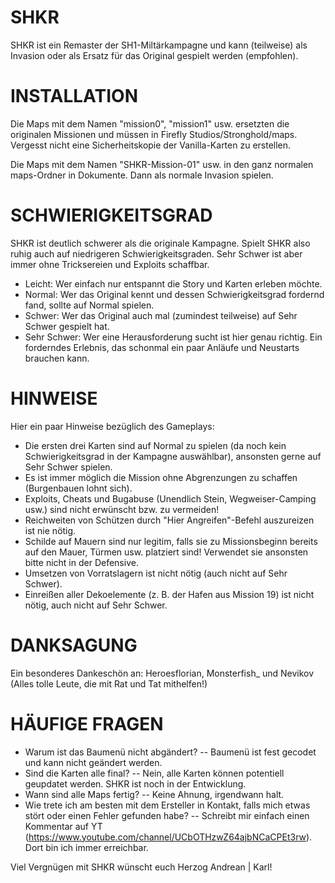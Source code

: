 # SHKR
SHKR ist ein Remaster der SH1-Miltärkampagne und kann (teilweise) als Invasion oder als Ersatz für das Original gespielt werden (empfohlen).



# INSTALLATION

Die Maps mit dem Namen "mission0", "mission1" usw. ersetzten die originalen Missionen und müssen in Firefly Studios/Stronghold/maps.
Vergesst nicht eine Sicherheitskopie der Vanilla-Karten zu erstellen.

Die Maps mit dem Namen "SHKR-Mission-01" usw. in den ganz normalen maps-Ordner in Dokumente. Dann als normale Invasion spielen.



# SCHWIERIGKEITSGRAD

SHKR ist deutlich schwerer als die originale Kampagne. Spielt SHKR also ruhig auch auf niedrigeren Schwierigkeitsgraden.
Sehr Schwer ist aber immer ohne Tricksereien und Exploits schaffbar.

- Leicht: Wer einfach nur entspannt die Story und Karten erleben möchte.
- Normal: Wer das Original kennt und dessen Schwierigkeitsgrad fordernd fand, sollte auf Normal spielen.
- Schwer: Wer das Original auch mal (zumindest teilweise) auf Sehr Schwer gespielt hat.
- Sehr Schwer: Wer eine Herausforderung sucht ist hier genau richtig. Ein forderndes Erlebnis, das schonmal ein paar Anläufe und Neustarts brauchen kann.



# HINWEISE

Hier ein paar Hinweise bezüglich des Gameplays:

- Die ersten drei Karten sind auf Normal zu spielen (da noch kein Schwierigkeitsgrad in der Kampagne auswählbar), ansonsten gerne auf Sehr Schwer spielen.
- Es ist immer möglich die Mission ohne Abgrenzungen zu schaffen (Burgenbauen lohnt sich).
- Exploits, Cheats und Bugabuse (Unendlich Stein, Wegweiser-Camping usw.) sind nicht erwünscht bzw. zu vermeiden!
- Reichweiten von Schützen durch "Hier Angreifen"-Befehl auszureizen ist nie nötig.
- Schilde auf Mauern sind nur legitim, falls sie zu Missionsbeginn bereits auf den Mauer, Türmen usw. platziert sind! Verwendet sie ansonsten bitte nicht in der Defensive.
- Umsetzen von Vorratslagern ist nicht nötig (auch nicht auf Sehr Schwer).
- Einreißen aller Dekoelemente (z. B. der Hafen aus Mission 19) ist nicht nötig, auch nicht auf Sehr Schwer.



# DANKSAGUNG

Ein besonderes Dankeschön an: Heroesflorian, Monsterfish_ und Nevikov (Alles tolle Leute, die mit Rat und Tat mithelfen!)


# HÄUFIGE FRAGEN

- Warum ist das Baumenü nicht abgändert? -- Baumenü ist fest gecodet und kann nicht geändert werden.
- Sind die Karten alle final? -- Nein, alle Karten können potentiell geupdatet werden. SHKR ist noch in der Entwicklung.
- Wann sind alle Maps fertig? -- Keine Ahnung, irgendwann halt.
- Wie trete ich am besten mit dem Ersteller in Kontakt, falls mich etwas stört oder einen Fehler gefunden habe? -- Schreibt mir einfach einen Kommentar auf YT (https://www.youtube.com/channel/UCbOTHzwZ64ajbNCaCPEt3rw). Dort bin ich immer erreichbar.


Viel Vergnügen mit SHKR wünscht euch Herzog Andrean | Karl!
